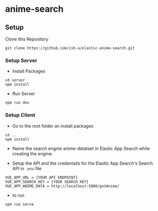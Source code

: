 # anime-search

## Setup

Clone this Repository

```
git clone https://github.com/ish-u/elastic-anime-search.git
```

### Setup Server

- Install Packages

```
cd server
npm install
```

- Run Server

```
npm run dev
```

### Setup Client

- Go to the root folder an install packages

```
cd ..
npm install
```

- Name the search engine anime-datatset in Elastic App Search while creating the engine.

- Setup the API and the credentails for the Elastic App Search's Search API in `.env` file

```
VUE_APP_URL = {YOUR API ENDPOINT}
VUE_APP_SEARCH_KEY = {YOUR SEARCH KEY}
VUE_APP_ANIME_DATA = http://localhost:5000/getAnime/
```

- to run

```
npm run serve
```
